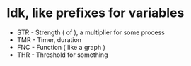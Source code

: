 # Idk, like prefixes for variables
- STR - Strength ( of ), a multiplier for some process 
- TMR - Timer, duration 
- FNC - Function ( like a graph ) 
- THR - Threshold for something
